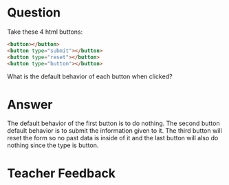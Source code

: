 # Question
Take these 4 html buttons:

```html
<button></button>
<button type="submit"></button>
<button type="reset"></button>
<button type="button"></button>
```

What is the default behavior of each button when clicked?

# Answer
The default behavior of the first button is to do nothing. The second button default behavior is to submit the information given to it. The third button will reset the form so no past data is inside of it and the last button will also do nothing since the type is button.

# Teacher Feedback